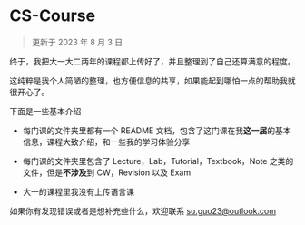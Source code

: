 # CS-Course

>   更新于 2023 年 8 月 3 日



终于，我把大一大二两年的课程都上传好了，并且整理到了自己还算满意的程度。

这纯粹是我个人简陋的整理，也方便信息的共享，如果能起到哪怕一点的帮助我就很开心了。



下面是一些基本介绍

-   每门课的文件夹里都有一个 README 文档，包含了这门课在我**这一届**的基本信息，课程大致介绍，和一些我的学习体验分享

-   每门课的文件夹里包含了 Lecture，Lab，Tutorial，Textbook，Note 之类的文件，但是**不涉及**到 CW，Revision 以及 Exam

-   大一的课程里我没有上传语言课

    

如果你有发现错误或者是想补充些什么，欢迎联系 su.guo23@outlook.com